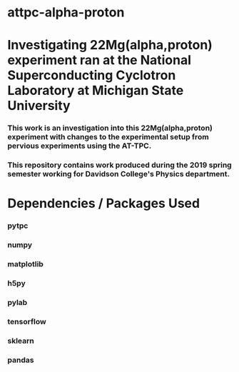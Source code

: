 # attpc-alpha-proton

# Investigating 22Mg(alpha,proton) experiment ran at the National Superconducting Cyclotron Laboratory at Michigan State University

### This work is an investigation into this 22Mg(alpha,proton) experiment with changes to the experimental setup from pervious experiments using the AT-TPC.

### This repository contains work produced during the 2019 spring semester working for Davidson College's Physics department.

# Dependencies /  Packages Used

### pytpc
### numpy
### matplotlib
### h5py
### pylab
### tensorflow
### sklearn
### pandas

